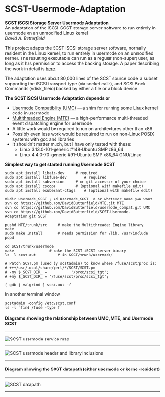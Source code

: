 # SCST-Usermode-Adaptation
**SCST iSCSI Storage Server Usermode Adaptation**  
An adaptation of the iSCSI-SCST storage server software to run entirely in usermode on an unmodified Linux kernel  
*David A. Butterfield*

This project adapts the SCST iSCSI storage server software, normally resident
in the Linux kernel, to run entirely in usermode on an unmodified kernel.  The
resulting executable can run as a regular (non-super) user, as long as it has
permission to access the backing storage.  A paper describing the work in detail is
[here](https://davidbutterfield.github.io/SCST-Usermode-Adaptation/docs/SCST_Usermode.html
       "A paper describing the work in detail").

The adaptation uses about 80,000 lines of the SCST source code, a subset
supporting the iSCSI transport type (via socket calls), and SCSI Block Commands
(vdisk_fileio) backed by either a file or a block device.

**The SCST iSCSI Usermode Adaptation depends on**
 + [Usermode Compatibility (UMC)](https://github.com/DavidButterfield/usermode_compat
				"Usermode Compatibility for Linux Kernel Code (UMC)")
    &mdash; a shim for running some Linux kernel code in usermode
 + [Multithreaded Engine (MTE)](https://github.com/DavidButterfield/MTE "Multithreaded Engine (libmte)")
    &mdash; a high-performance multi-threaded event dispatching engine for usermode
 + A little work would be required to run on architectures other than x86
 + Possibly even less work would be required to run on non-Linux POSIX systems with gcc and libraries
 + It shouldn't matter much, but I have only tested with these:
	- Linux 3.13.0-101-generic #148-Ubuntu SMP x86_64
	- Linux 4.4.0-70-generic    #91-Ubuntu SMP x86_64 GNU/Linux

**Simplest way to get started running Usermode SCST**  

	sudo apt install libaio-dev		# required
	sudo apt install libfuse-dev		# required
	sudo apt install subversion		# or git accessor of your choice
	sudo apt install cscope			# (optional with makefile edit)
	sudo apt install exuberant-ctags	# (optional with makefile edit)

	mkdir Usermode_SCST ; cd Usermode_SCST	# or whatever name you want
	svn co https://github.com/DavidButterfield/MTE.git MTE
	svn co https://github.com/DavidButterfield/usermode_compat.git UMC
	svn co https://github.com/DavidButterfield/SCST-Usermode-Adaptation.git SCST

	pushd MTE/trunk/src	    # make the Multithreaded Engine library
	make
	sudo make install	    # needs permission for /lib, /usr/include
	popd

	cd SCST/trunk/usermode
	make			    # make the SCST iSCSI server binary
	ls -l scst.out		    # in SCST/trunk/usermode/

	# Patch SCST.pm (used by scstadmin) to know where /fuse/scst/proc is:
	# +++/usr/local/share/perl/*/SCST/SCST.pm
	# -my $_SCST_DIR_ =           '/proc/scsi_tgt';
	# +my $_SCST_DIR_ = '/fuse/scst/proc/scsi_tgt';

	[ gdb | valgrind ] scst.out -f
In another terminal window

	scstadmin -config /etc/scst.conf
	ls -l `find /fuse -type f`
#### Diagrams showing the relationship between UMC, MTE, and Usermode SCST
* * *
![SCST usermode service map](https://davidbutterfield.github.io/SCST-Usermode-Adaptation/docs/SCST_usermode_service_map.png
 "SCST Usermode Service Map")
* * *
![SCST usermode header and library inclusions](https://davidbutterfield.github.io/SCST-Usermode-Adaptation/docs/SCST_usermode_includes.png
"SCST Usermode Header and Library Inclusions")
* * *

#### Diagram showing the SCST datapath (either usermode or kernel-resident)
* * *
![SCST datapath](https://davidbutterfield.github.io/SCST-Usermode-Adaptation/docs/SCST_iSCSI_datapath.png
 "SCST Usermode Service Map")
* * *

